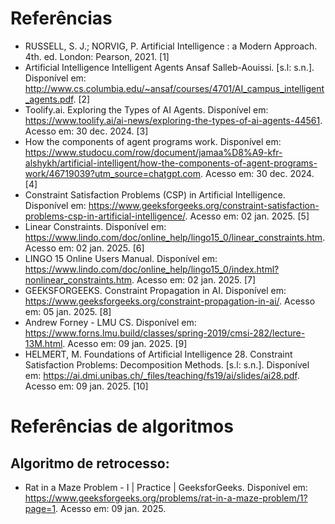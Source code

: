 # Referências

- RUSSELL, S. J.; NORVIG, P. Artificial Intelligence : a Modern Approach. 4th. ed. London: Pearson, 2021. [1]
- Artificial Intelligence Intelligent Agents Ansaf Salleb-Aouissi. [s.l: s.n.]. Disponível em: <http://www.cs.columbia.edu/~ansaf/courses/4701/AI_campus_intelligent_agents.pdf>. [2]
- Toolify.ai. Exploring the Types of AI Agents. Disponível em: <https://www.toolify.ai/ai-news/exploring-the-types-of-ai-agents-44561>. Acesso em: 30 dec. 2024. [3]
- How the components of agent programs work. Disponível em: <https://www.studocu.com/row/document/jamaa%D8%A9-kfr-alshykh/artificial-intelligent/how-the-components-of-agent-programs-work/46719039?utm_source=chatgpt.com>. Acesso em: 30 dec. 2024. [4]
- Constraint Satisfaction Problems (CSP) in Artificial Intelligence. Disponível em: <https://www.geeksforgeeks.org/constraint-satisfaction-problems-csp-in-artificial-intelligence/>. Acesso em: 02 jan. 2025. [5]
- Linear Constraints. Disponível em: <https://www.lindo.com/doc/online_help/lingo15_0/linear_constraints.htm>. Acesso em: 02 jan. 2025. [6]
- LINGO 15 Online Users Manual. Disponível em: <https://www.lindo.com/doc/online_help/lingo15_0/index.html?nonlinear_constraints.htm>. Acesso em: 02 jan. 2025. [7]
- GEEKSFORGEEKS. Constraint Propagation in AI. Disponível em: <https://www.geeksforgeeks.org/constraint-propagation-in-ai/>. Acesso em: 05 jan. 2025. [8]
- Andrew Forney - LMU CS. Disponível em: <https://www.forns.lmu.build/classes/spring-2019/cmsi-282/lecture-13M.html>. Acesso em: 09 jan. 2025. [9]
- HELMERT, M. Foundations of Artificial Intelligence 28. Constraint Satisfaction Problems: Decomposition Methods. [s.l: s.n.]. Disponível em: <https://ai.dmi.unibas.ch/_files/teaching/fs19/ai/slides/ai28.pdf>. Acesso em: 09 jan. 2025. [10]

# Referências de algoritmos

## Algoritmo de retrocesso:

- Rat in a Maze Problem - I | Practice | GeeksforGeeks. Disponível em: <https://www.geeksforgeeks.org/problems/rat-in-a-maze-problem/1?page=1>. Acesso em: 09 jan. 2025.
